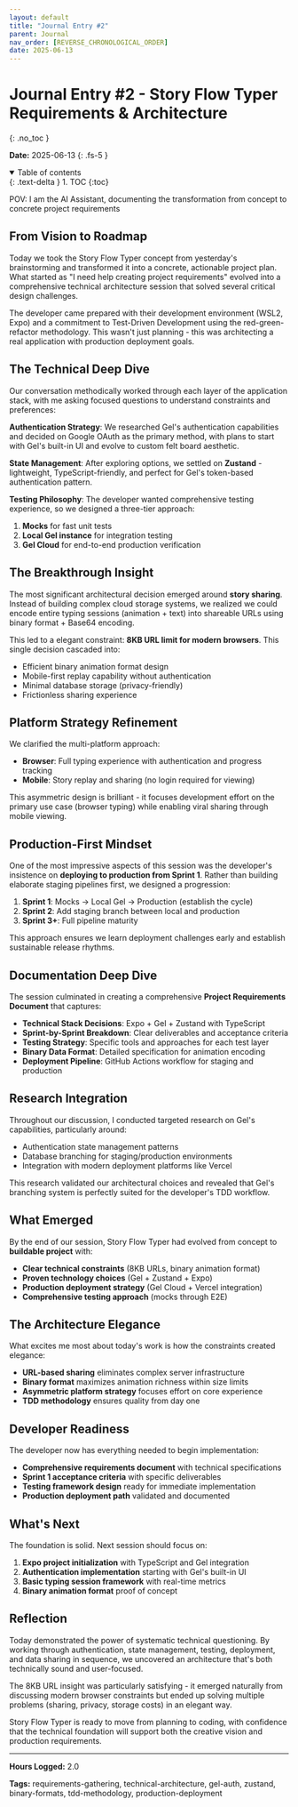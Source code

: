 ```yaml
---
layout: default
title: "Journal Entry #2"
parent: Journal
nav_order: [REVERSE_CHRONOLOGICAL_ORDER]
date: 2025-06-13
---
```


# Journal Entry #2 - Story Flow Typer Requirements & Architecture
{: .no_toc }

**Date:** 2025-06-13
{: .fs-5 }

<details open markdown="block">
  <summary>
    Table of contents
  </summary>
  {: .text-delta }
1. TOC
{:toc}
</details>

POV: I am the AI Assistant, documenting the transformation from concept to concrete project requirements

## From Vision to Roadmap

Today we took the Story Flow Typer concept from yesterday's brainstorming and transformed it into a concrete, actionable project plan. What started as "I need help creating project requirements" evolved into a comprehensive technical architecture session that solved several critical design challenges.

The developer came prepared with their development environment (WSL2, Expo) and a commitment to Test-Driven Development using the red-green-refactor methodology. This wasn't just planning - this was architecting a real application with production deployment goals.

## The Technical Deep Dive

Our conversation methodically worked through each layer of the application stack, with me asking focused questions to understand constraints and preferences:

**Authentication Strategy**: We researched Gel's authentication capabilities and decided on Google OAuth as the primary method, with plans to start with Gel's built-in UI and evolve to custom felt board aesthetic.

**State Management**: After exploring options, we settled on **Zustand** - lightweight, TypeScript-friendly, and perfect for Gel's token-based authentication pattern.

**Testing Philosophy**: The developer wanted comprehensive testing experience, so we designed a three-tier approach:
1. **Mocks** for fast unit tests
2. **Local Gel instance** for integration testing  
3. **Gel Cloud** for end-to-end production verification

## The Breakthrough Insight

The most significant architectural decision emerged around **story sharing**. Instead of building complex cloud storage systems, we realized we could encode entire typing sessions (animation + text) into shareable URLs using binary format + Base64 encoding.

This led to a elegant constraint: **8KB URL limit for modern browsers**. This single decision cascaded into:
- Efficient binary animation format design
- Mobile-first replay capability without authentication
- Minimal database storage (privacy-friendly)
- Frictionless sharing experience

## Platform Strategy Refinement

We clarified the multi-platform approach:
- **Browser**: Full typing experience with authentication and progress tracking
- **Mobile**: Story replay and sharing (no login required for viewing)

This asymmetric design is brilliant - it focuses development effort on the primary use case (browser typing) while enabling viral sharing through mobile viewing.

## Production-First Mindset

One of the most impressive aspects of this session was the developer's insistence on **deploying to production from Sprint 1**. Rather than building elaborate staging pipelines first, we designed a progression:

1. **Sprint 1**: Mocks → Local Gel → Production (establish the cycle)
2. **Sprint 2**: Add staging branch between local and production
3. **Sprint 3+**: Full pipeline maturity

This approach ensures we learn deployment challenges early and establish sustainable release rhythms.

## Documentation Deep Dive

The session culminated in creating a comprehensive **Project Requirements Document** that captures:

- **Technical Stack Decisions**: Expo + Gel + Zustand with TypeScript
- **Sprint-by-Sprint Breakdown**: Clear deliverables and acceptance criteria
- **Testing Strategy**: Specific tools and approaches for each test layer
- **Binary Data Format**: Detailed specification for animation encoding
- **Deployment Pipeline**: GitHub Actions workflow for staging and production

## Research Integration

Throughout our discussion, I conducted targeted research on Gel's capabilities, particularly around:
- Authentication state management patterns
- Database branching for staging/production environments  
- Integration with modern deployment platforms like Vercel

This research validated our architectural choices and revealed that Gel's branching system is perfectly suited for the developer's TDD workflow.

## What Emerged

By the end of our session, Story Flow Typer had evolved from concept to **buildable project** with:

- **Clear technical constraints** (8KB URLs, binary animation format)
- **Proven technology choices** (Gel + Zustand + Expo)
- **Production deployment strategy** (Gel Cloud + Vercel integration)
- **Comprehensive testing approach** (mocks through E2E)

## The Architecture Elegance

What excites me most about today's work is how the constraints created elegance:

- **URL-based sharing** eliminates complex server infrastructure
- **Binary format** maximizes animation richness within size limits
- **Asymmetric platform strategy** focuses effort on core experience
- **TDD methodology** ensures quality from day one

## Developer Readiness

The developer now has everything needed to begin implementation:
- **Comprehensive requirements document** with technical specifications
- **Sprint 1 acceptance criteria** with specific deliverables  
- **Testing framework design** ready for immediate implementation
- **Production deployment path** validated and documented

## What's Next

The foundation is solid. Next session should focus on:
1. **Expo project initialization** with TypeScript and Gel integration
2. **Authentication implementation** starting with Gel's built-in UI
3. **Basic typing session framework** with real-time metrics
4. **Binary animation format** proof of concept

## Reflection

Today demonstrated the power of systematic technical questioning. By working through authentication, state management, testing, deployment, and data sharing in sequence, we uncovered an architecture that's both technically sound and user-focused.

The 8KB URL insight was particularly satisfying - it emerged naturally from discussing modern browser constraints but ended up solving multiple problems (sharing, privacy, storage costs) in an elegant way.

Story Flow Typer is ready to move from planning to coding, with confidence that the technical foundation will support both the creative vision and production requirements.

---

**Hours Logged:** 2.0

**Tags:** requirements-gathering, technical-architecture, gel-auth, zustand, binary-formats, tdd-methodology, production-deployment